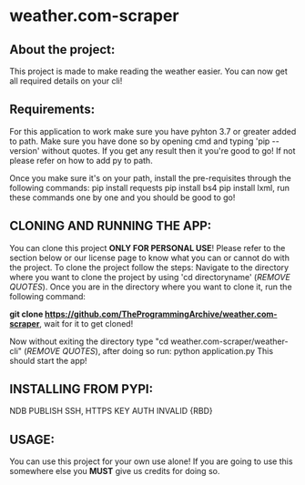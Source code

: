 # weather.com-scraper

## About the project:
  This project is made to make reading the weather easier. You can now get all required details on your cli!
  
## Requirements:
  For this application to work make sure you have pyhton 3.7 or greater added to path. Make sure you have done so by opening cmd and typing 'pip --version' without quotes. If you   get any result then it you're good to go! If not please refer on how to add py to path. 
  
  Once you make sure it's on your path, install the pre-requisites through the following commands:
  pip install requests
  pip install bs4
  pip install lxml, run these commands one by one and you should be good to go!
  
## CLONING AND RUNNING THE APP:
  You can clone this project __ONLY FOR PERSONAL USE__! Please refer to the section below or our license page to know what you can or cannot do with the project.
  To clone the project follow the steps:
  Navigate to the directory where you want to clone the project by using 'cd directoryname' (_REMOVE QUOTES_). Once you are in the directory where you want to clone it, run the 
  following command:
  
  __git clone https://github.com/TheProgrammingArchive/weather.com-scraper__, wait for it to get cloned!
  
  Now without exiting the directory type "cd weather.com-scraper/weather-cli" (_REMOVE QUOTES_), after doing so run: python application.py
  This should start the app!
  
## INSTALLING FROM PYPI:
  NDB PUBLISH SSH, HTTPS KEY AUTH INVALID {RBD}
  

## USAGE:
  You can use this project for your own use alone! If you are going to use this somewhere else you __MUST__ give us credits for doing so.
  
  
